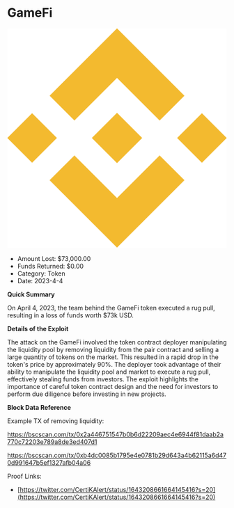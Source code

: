 # GameFi
![GameFi](/rektimages/GameFi.png)
- Amount Lost: $73,000.00
- Funds Returned: $0.00
- Category: Token
- Date: 2023-4-4

**Quick Summary**

On April 4, 2023, the team behind the GameFi token executed a rug pull, resulting in a loss of funds worth $73k USD.

  


 **Details of the Exploit**

The attack on the GameFi  involved the token contract deployer manipulating the liquidity pool by removing liquidity from the pair contract and selling a large quantity of tokens on the market. This resulted in a rapid drop in the token's price by approximately 90%. The deployer took advantage of their ability to manipulate the liquidity pool and market to execute a rug pull, effectively stealing funds from investors. The exploit highlights the importance of careful token contract design and the need for investors to perform due diligence before investing in new projects.

  


 **Block Data Reference**

  


Example TX of removing liquidity:

https://bscscan.com/tx/0x2a446751547b0b6d22209aec4e6944f81daab2a770c72203e789a8de3ed407d1

https://bscscan.com/tx/0xb4dc0085b1795e4e0781b29d643a4b62115a6d470d991647b5ef1327afb04a06


Proof Links:
- [https://twitter.com/CertiKAlert/status/1643208661664145416?s=20](https://twitter.com/CertiKAlert/status/1643208661664145416?s=20)


